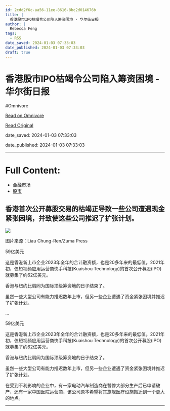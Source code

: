 ```yaml
---
id: 2cdd2f6c-aa56-11ee-8616-8bc2d014676b
title: |
  香港股市IPO枯竭令公司陷入筹资困境 - 华尔街日报
author: |
  Rebecca Feng
tags:
  - RSS
date_saved: 2024-01-03 07:33:03
date_published: 2024-01-03 07:33:03
draft: true
---
```


# 香港股市IPO枯竭令公司陷入筹资困境 - 华尔街日报
#Omnivore

[Read on Omnivore](https://omnivore.app/me/ipo-18cd02e73ac)

[Read Original](https://cn.wsj.com/amp/articles/%E9%A6%99%E6%B8%AF%E8%82%A1%E5%B8%82ipo%E6%9E%AF%E7%AB%AD%E4%BB%A4%E5%85%AC%E5%8F%B8%E9%99%B7%E5%85%A5%E7%AD%B9%E8%B5%84%E5%9B%B0%E5%A2%83-693ff106)

date_saved: 2024-01-03 07:33:03

date_published: 2024-01-03 07:33:03

--- 

# Full Content: 

* [ 金融市场](https://cn.wsj.com/zh-hans/news/markets?mod=breadcrumb)
* [ 股市](https://cn.wsj.com/news/types/cn-mkt?mod=breadcrumb)

## 香港首次公开募股交易的枯竭正导致一些公司遭遇现金紧张困境，并致使这些公司推迟了扩张计划。

![](https://proxy-prod.omnivore-image-cache.app/0x0,sssC6nBkthesUywuuVTPtbvh2nqXlZqpiUqFmtrmal6A/https://images.wsj.net/im-907210?width=860&height=541) 

 图片来源：Liau Chung-Ren/Zuma Press

59亿美元

这是香港新上市企业2023年全年的合计融资额，也是20多年来的最低值。2021年初，仅短视频应用运营商快手科技(Kuaishou Technology)的首次公开募股(IPO)就募集了约62亿美元。

香港与纽约比肩同为国际顶级筹资地的日子结束了。

虽然一些大型公司有能力推迟数年上市，但另一些企业遭遇了资金紧张困境并推迟了扩张计划。

...

59亿美元

这是香港新上市企业2023年全年的合计融资额，也是20多年来的最低值。2021年初，仅短视频应用运营商快手科技(Kuaishou Technology)的首次公开募股(IPO)就募集了约62亿美元。

香港与纽约比肩同为国际顶级筹资地的日子结束了。

虽然一些大型公司有能力推迟数年上市，但另一些企业遭遇了资金紧张困境并推迟了扩张计划。

在受到不利影响的企业中，有一家电动汽车制造商在暂停大部分生产后已申请破产，还有一家中国医院运营商，该公司原本希望将其旗舰医疗设施搬迁到一个更大的地点。

---

